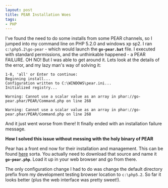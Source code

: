 ```yaml
---
layout: post
title: PEAR Installation Woes
tags:
- PHP
---
```

I've found the need to do some installs from some PEAR channels, so I jumped into my command line on PHP 5.2.0 and windows xp sp2.  I ran `c:\php5.2\go-pear` - which would launch the **`go-pear.bat`** file.  I executed with standard permissions, and the unthinkable happened - a PEAR FAILURE.  OH NO!  But I was able to get around it.  Lets look at the details of the error, and my lazy man's way of solving it:

    1-8, 'all' or Enter to continue:
    Beginning install...
    Configuration written to C:\WINDOWS\pear.ini...
    Initialized registry...
    
    Warning: Cannot use a scalar value as an array in phar://go-pear.phar/PEAR/Command.php on line 268
    
    Warning: Cannot use a scalar value as an array in phar://go-pear.phar/PEAR/Command.php on line 268

And it just went worse from there!  It finally ended with an installation failure message.

**How I solved this issue without messing with the holy binary of PEAR**

Pear has a front end now for their installation and management.  This can be found [here](http://pear.php.net/go-pear) sorta.  You actually need to download that source and name it **`go-pear.php`**.  Load it up in your web browser and go from there.

The only configuration change I had to do was change the default directory prefix from my development testing browser location to `c:\php5.2`.  So far it looks better (plus the web interface was pretty sweet!).
